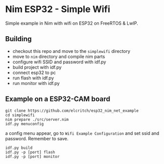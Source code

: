 # Nim ESP32 - Simple Wifi

Simple example in Nim with wifi on ESP32 on FreeRTOS & LwIP.

## Building

- checkout this repo and move to the `simplewifi` directory
- move to `nim` directory and compile nim parts
- configure wifi SSID and password with idf.py
- build project with idf.py
- connect esp32 to pc
- run flash with idf.py
- run monitor with idf.py

## Example on a ESP32-CAM board

```shell
git clone https://github.com/elcritch/esp32_nim_net_example
cd simplewifi
nim prepare ./src/server.nim
idf.py menuconfig
```
a config menu appear, go to `Wifi Example Configuration` and set ssid and password.
Remember to save.

```shell
idf.py build
idf.py -p [port] flash
idf.py -p [port] monitor
```

